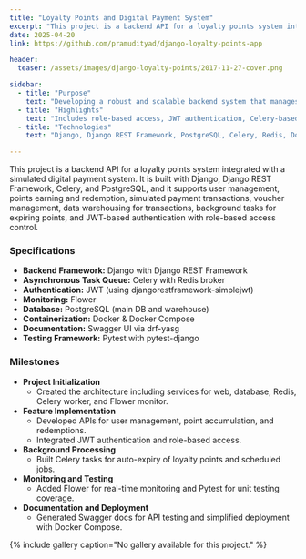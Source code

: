 ```yaml
---
title: "Loyalty Points and Digital Payment System"
excerpt: "This project is a backend API for a loyalty points system integrated with a simulated digital payment system using Django, DRF, Celery, and PostgreSQL."
date: 2025-04-20
link: https://github.com/pramudityad/django-loyalty-points-app

header:
  teaser: /assets/images/django-loyalty-points/2017-11-27-cover.png

sidebar:
  - title: "Purpose"
    text: "Developing a robust and scalable backend system that manages loyalty points and integrates digital payment workflows."
  - title: "Highlights"
    text: "Includes role-based access, JWT authentication, Celery-based background jobs, and separation of data warehouse for analytics."
  - title: "Technologies"
    text: "Django, Django REST Framework, PostgreSQL, Celery, Redis, Docker, and Swagger (drf-yasg)."

---
```


This project is a backend API for a loyalty points system integrated with a simulated digital payment system. It is built with Django, Django REST Framework, Celery, and PostgreSQL, and it supports user management, points earning and redemption, simulated payment transactions, voucher management, data warehousing for transactions, background tasks for expiring points, and JWT-based authentication with role-based access control.

### Specifications

- **Backend Framework:** Django with Django REST Framework
- **Asynchronous Task Queue:** Celery with Redis broker
- **Authentication:** JWT (using djangorestframework-simplejwt)
- **Monitoring:** Flower
- **Database:** PostgreSQL (main DB and warehouse)
- **Containerization:** Docker & Docker Compose
- **Documentation:** Swagger UI via drf-yasg
- **Testing Framework:** Pytest with pytest-django

### Milestones

- **Project Initialization**
  - Created the architecture including services for web, database, Redis, Celery worker, and Flower monitor.
- **Feature Implementation**
  - Developed APIs for user management, point accumulation, and redemptions.
  - Integrated JWT authentication and role-based access.
- **Background Processing**
  - Built Celery tasks for auto-expiry of loyalty points and scheduled jobs.
- **Monitoring and Testing**
  - Added Flower for real-time monitoring and Pytest for unit testing coverage.
- **Documentation and Deployment**
  - Generated Swagger docs for API testing and simplified deployment with Docker Compose.

{% include gallery caption="No gallery available for this project." %}
